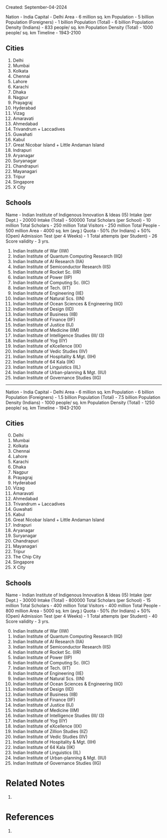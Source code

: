 Created: September-04-2024

Nation - India
Capital - Delhi
Area - 6 million sq. km
Population - 5 billion
Population (Foreigners) - 1 billion
Population (Total) - 6 billion
Population Density (Indians) - 833 people/ sq. km
Population Density (Total) - 1000 people/ sq. km
Timeline - 1943-2100
## Cities

1. Delhi
2. Mumbai
3. Kolkata
4. Chennai
5. Lahore
6. Karachi
7. Dhaka
8. Nagpur
9. Prayagraj
10. Hyderabad
11. Vizag
12. Amaravati
13. Ahmedabad
14. Trivandrum + Laccadives
15. Guwahati
16. Kabul
17. Great Nicobar Island + Little Andaman Island
18. Indrapuri
19. Aryanagar
20. Suryanagar
21. Chandrapuri
22. Mayanagari
23. Tripur
24. Singapore
25. X City
## Schools

Name - Indian Institute of Indigenous Innovation & Ideas (I5)
Intake (per Dept.) - 20000
Intake (Total) - 500000
Total Scholars (per School) - 10 million
Total Scholars - 250 million
Total Visitors - 250 million
Total People - 500 million
Area - 4000 sq. km (avg.)
Quota - 50% (for Indians) + 50% (Open)
Admission Test (per 4 Weeks) - 1
Total attempts (per Student) - 26
Score validity - 3 yrs.

1. Indian Institute of War (IIW)
2. Indian Institute of Quantum Computing Research (IIQ)
3. Indian Institute of AI Research (IIA)
4. Indian Institute of Semiconductor Research (IIS)
5. Indian Institute of Rocket Sc. (IIR)
6. Indian Institute of Power (IIP)
7. Indian Institute of Computing Sc. (IIC)
8. Indian Institute of Tech. (IIT)
9. Indian Institute of Engineering (IIE)
10. Indian Institute of Natural Scs. (IIN)
11. Indian Institute of Ocean Sciences & Engineering (IIO)
12. Indian Institute of Design (IID)
13. Indian Institute of Business (IIB)
14. Indian Institute of Finance (IIF)
15. Indian Institute of Justice (IIJ)
16. Indian Institute of Medicine (IIM)
17. Indian Institute of Intelligence Studies (III/ I3)
18. Indian Institute of Yog (IIY)
19. Indian Institute of eXcellence (IIX)
20. Indian Institute of Vedic Studies (IIV)
21. Indian Institute of Hospitality & Mgt. (IIH)
22. Indian Institute of 64 Kala (IIK)
23. Indian Institute of Linguistics (IIL)
24. Indian Institute of Urban-planning & Mgt. (IIU)
25. Indian Institute of Governance Studies (IIG)

___

Nation - India
Capital - Delhi
Area - 6 million sq. km
Population - 6 billion
Population (Foreigners) - 1.5 billion
Population (Total) - 7.5 billion
Population Density (Indians) - 1000 people/ sq. km
Population Density (Total) - 1250 people/ sq. km
Timeline - 1943-2100
## Cities

0. Delhi
1. Mumbai
2. Kolkata
3. Chennai
4. Lahore
5. Karachi
6. Dhaka
7. Nagpur
8. Prayagraj
9. Hyderabad
10. Vizag
11. Amaravati
12. Ahmedabad
13. Trivandrum + Laccadives
14. Guwahati
15. Kabul
16. Great Nicobar Island + Little Andaman Island
17. Indrapuri
18. Aryanagar
19. Suryanagar
20. Chandrapuri
21. Mayanagari
22. Tripur
23. The Chip City
24. Singapore
25. X City
## Schools

Name - Indian Institute of Indigenous Innovation & Ideas (I5)
Intake (per Dept.) - 30000
Intake (Total) - 800000
Total Scholars (per School) - 15 million
Total Scholars - 400 million
Total Visitors - 400 million
Total People - 800 million
Area - 5000 sq. km (avg.)
Quota - 50% (for Indians) + 50% (Open)
Admission Test (per 4 Weeks) - 1
Total attempts (per Student) - 40
Score validity - 3 yrs.

0. Indian Institute of War (IIW)
1. Indian Institute of Quantum Computing Research (IIQ)
2. Indian Institute of AI Research (IIA)
3. Indian Institute of Semiconductor Research (IIS)
4. Indian Institute of Rocket Sc. (IIR)
5. Indian Institute of Power (IIP)
6. Indian Institute of Computing Sc. (IIC)
7. Indian Institute of Tech. (IIT)
8. Indian Institute of Engineering (IIE)
9. Indian Institute of Natural Scs. (IIN)
10. Indian Institute of Ocean Sciences & Engineering (IIO)
11. Indian Institute of Design (IID)
12. Indian Institute of Business (IIB)
13. Indian Institute of Finance (IIF)
14. Indian Institute of Justice (IIJ)
15. Indian Institute of Medicine (IIM)
16. Indian Institute of Intelligence Studies (III/ I3)
17. Indian Institute of Yog (IIY)
18. Indian Institute of eXcellence (IIX)
19. Indian Institute of Zillion Studies (IIZ)
20. Indian Institute of Vedic Studies (IIV)
21. Indian Institute of Hospitality & Mgt. (IIH)
22. Indian Institute of 64 Kala (IIK)
23. Indian Institute of Linguistics (IIL)
24. Indian Institute of Urban-planning & Mgt. (IIU)
25. Indian Institute of Governance Studies (IIG)

# Related Notes

1. 
# References

1. 